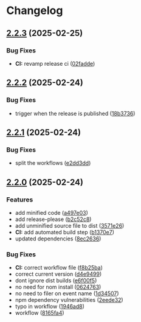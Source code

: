 # Changelog

## [2.2.3](https://github.com/rvanbaalen/hashparser/compare/hashparser-v2.2.2...hashparser-v2.2.3) (2025-02-25)


### Bug Fixes

* **CI:** revamp release ci ([02fadde](https://github.com/rvanbaalen/hashparser/commit/02fadde70f9d46bbfd9f468806941405c34389a5))

## [2.2.2](https://github.com/rvanbaalen/hashparser/compare/hashparser-v2.2.1...hashparser-v2.2.2) (2025-02-24)


### Bug Fixes

* trigger when the release is published ([18b3736](https://github.com/rvanbaalen/hashparser/commit/18b3736fa545b497e126435f292d582a7b84385b))

## [2.2.1](https://github.com/rvanbaalen/hashparser/compare/hashparser-v2.2.0...hashparser-v2.2.1) (2025-02-24)


### Bug Fixes

* split the workflows ([e2dd3dd](https://github.com/rvanbaalen/hashparser/commit/e2dd3dda075533ecd2bc0f213cb3af57c8797f05))

## [2.2.0](https://github.com/rvanbaalen/hashparser/compare/hashparser-v2.1.0...hashparser-v2.2.0) (2025-02-24)


### Features

* add minified code ([a497e03](https://github.com/rvanbaalen/hashparser/commit/a497e0377b83630321d895dfb4a79d30be52fad6))
* add release-please ([b2c52c8](https://github.com/rvanbaalen/hashparser/commit/b2c52c84a4cc788e6ccfc68871509250e9cd50a9))
* add unminified source file to dist ([3571e26](https://github.com/rvanbaalen/hashparser/commit/3571e26ea227a191f2e5ab3f0397449ea50cc9d0))
* **CI:** add automated build step ([b1370e7](https://github.com/rvanbaalen/hashparser/commit/b1370e71ac9540d79de0fc559d70d71cb59af400))
* updated dependencies ([8ec2636](https://github.com/rvanbaalen/hashparser/commit/8ec2636af83d3ab705f57c34d8318bba53edd91f))


### Bug Fixes

* **CI:** correct workflow file ([f8b25ba](https://github.com/rvanbaalen/hashparser/commit/f8b25badd5701067ce3ea9aec219c3fea4b4142d))
* correct current version ([d4e9499](https://github.com/rvanbaalen/hashparser/commit/d4e9499788926d5fb52ad0b05fb4b8694476d7c5))
* dont ignore dist builds ([e6f00f5](https://github.com/rvanbaalen/hashparser/commit/e6f00f5848f5720ef6f2d82498ad58f5605cc5ca))
* no need for nom install ([0624763](https://github.com/rvanbaalen/hashparser/commit/06247636b28183e5ef0c021156f70a8cf5baf452))
* no need to filer on event name ([1d34507](https://github.com/rvanbaalen/hashparser/commit/1d345074996cf1ce71aea1dbbcef55233f99c67d))
* npm dependency vulnerabilities ([2eede32](https://github.com/rvanbaalen/hashparser/commit/2eede3284700e43c055b6f78a50d6092c05bb8d0))
* typo in workflow ([1946ad8](https://github.com/rvanbaalen/hashparser/commit/1946ad844ec1ebdd8249ea394aa5f8e221ee6eef))
* workflow ([8165fa4](https://github.com/rvanbaalen/hashparser/commit/8165fa42a2af0e64e5976c73dde8b2d33c6fae66))
